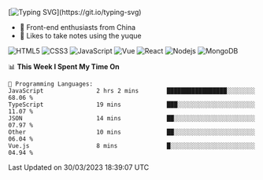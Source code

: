 
[![Typing SVG](https://readme-typing-svg.herokuapp.com?font=Fira+Code&pause=1000&center=%E5%81%87&vCenter=%E5%81%87&width=435&lines=Hi%2CI+am+Tycho!+Welcome!)](https://git.io/typing-svg)
<!--
**Tycho457/Tycho457** is a ✨ _special_ ✨ repository because its `README.md` (this file) appears on your GitHub profile.

Here are some ideas to get you started:

- 🔭 I’m currently working on ...
- 🌱 I’m currently learning ...
- 👯 I’m looking to collaborate on ...
- 🤔 I’m looking for help with ...
- 💬 Ask me about ...
- 📫 How to reach me: ...
- 😄 Pronouns: ...
- ⚡ Fun fact: ...
-->
- 🌱 Front-end enthusiasts from China
- 📖 Likes to take notes using the yuque

![HTML5](https://img.shields.io/badge/-HTML5-E34F26?style=flat-square&logo=html5&logoColor=white)
![CSS3](https://img.shields.io/badge/-CSS3-1572B6?style=flat-square&logo=css3)
![JavaScript](https://img.shields.io/badge/-JavaScript-oringe?style=flat-square&logo=javascript)
![Vue](https://img.shields.io/badge/-vue-green?style=green&logo=vue)
![React](https://img.shields.io/badge/-React-45b8d8?style=flat-square&logo=react&logoColor=white)
![Nodejs](https://img.shields.io/badge/-Nodejs-c0ebd?style=flat-square&logo=Node.js)
![MongoDB](https://img.shields.io/badge/-MongoDB-13aa52?style=flat-square&logo=mongodb&logoColor=white)

<!--START_SECTION:waka-->
📊 **This Week I Spent My Time On** 

```text
💬 Programming Languages: 
JavaScript               2 hrs 2 mins        █████████████████░░░░░░░░   68.06 % 
TypeScript               19 mins             ███░░░░░░░░░░░░░░░░░░░░░░   11.07 % 
JSON                     14 mins             ██░░░░░░░░░░░░░░░░░░░░░░░   07.97 % 
Other                    10 mins             ██░░░░░░░░░░░░░░░░░░░░░░░   06.04 % 
Vue.js                   8 mins              █░░░░░░░░░░░░░░░░░░░░░░░░   04.94 % 
```


 Last Updated on 30/03/2023 18:39:07 UTC
<!--END_SECTION:waka-->

